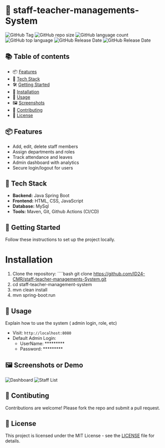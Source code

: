# 💁 staff-teacher-managements-System
![GitHub Tag](https://img.shields.io/github/v/tag/ID24-CMR/staff-teacher-managements-System)
![GitHub repo size](https://img.shields.io/github/repo-size/ID24-CMR/staff-teacher-managements-System)
![GitHub language count](https://img.shields.io/github/languages/count/ID24-CMR/staff-teacher-managements-System)
![GitHub top language](https://img.shields.io/github/languages/top/ID24-CMR/staff-teacher-managements-System)
![GitHub Release Date](https://img.shields.io/github/release-date-pre/ID24-CMR/staff-teacher-managements-System)
![GitHub Release Date](https://img.shields.io/github/release-pre/ID24-CMR/staff-teacher-managements-System)

## 📚 Table of contents
- 📦 [Features](#features)
- 🚀 [Tech Stack](#tech-stack)
- 🛠️ [Getting Started](getting-started)
- 🧪 [Installation](#installation)
- 🎠 [Usage](#usage)
- 🖼️ [Screenshots](#screenshots)
- 🤝 [Contributing](#contributing)
- 📄 [License](#license)

## 📦 Features
- Add, edit, delete staff members
- Assign departments and roles
- Track attendance and leaves
- Admin dashboard with analytics
- Secure login/logout for users

## 🚀 Tech Stack
- **Backend:** Java Spring Boot
- **Frontend:** HTML, CSS, JavaScript
- **Database:** MySql
- **Tools:** Maven, Git, Github Actions (CI/CD)

## 🤲 Getting Started
Follow these instructions to set up the project locally.
  # Installation
  1. Clone the repository:
     ´´´´bash
     git clone
     https://github.com/ID24-CMR/staff-teacher-managements-System.git
  2. cd staff-teacher-management-system
  3. mvn clean install
  4. mvn spring-boot:run
## 🧪 Usage
Explain how to use the system ( admin login, role, etc)
- Visit: `http://localhost:8080`
- Default Admin Login:
  - UserName: *********
  - Password: *********

## 🖼️ Screenshots or Demo
![Dashboard](screenshots/dashboard.png)
![Staff List](screenshots/staff-list.png)

## 🤝 Contibuting
Contributions are welcome! Please fork the repo and submit a pull request.

## 📄 License
This project is licensed under the MIT License - see the [LICENSE](LICENSE) file for details.
